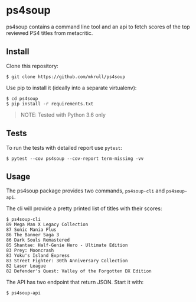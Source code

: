 # ps4soup

ps4soup contains a command line tool and an api to fetch scores of the top reviewed PS4 titles from metacritic.

## Install

Clone this repository:

    $ git clone https://github.com/mkrull/ps4soup
    
Use pip to install it (ideally into a separate virtualenv):

    $ cd ps4soup
    $ pip install -r requirements.txt
    
> NOTE: Tested with Python 3.6 only
 
## Tests

To run the tests with detailed report use `pytest`:

    $ pytest --cov ps4soup --cov-report term-missing -vv
    
## Usage

The ps4soup package provides two commands, `ps4soup-cli` and `ps4soup-api`.

The cli will provide a pretty printed list of titles with their scores:

    $ ps4soup-cli
    89 Mega Man X Legacy Collection
    87 Sonic Mania Plus
    86 The Banner Saga 3
    86 Dark Souls Remastered
    85 Shantae: Half-Genie Hero - Ultimate Edition
    83 Prey: Mooncrash
    83 Yoku's Island Express
    83 Street Fighter: 30th Anniversary Collection
    82 Laser League
    82 Defender's Quest: Valley of the Forgotten DX Edition

The API has two endpoint that return JSON. Start it with:

    $ ps4soup-api

